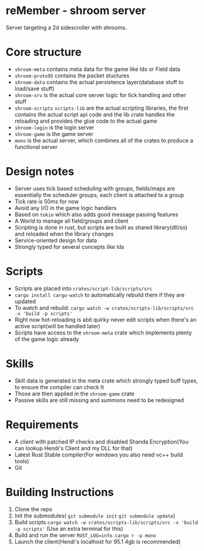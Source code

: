 # reMember - shroom server

Server targeting a 2d sidescroller with shrooms.


# Core structure

* `shroom-meta` contains meta data for the game like Ids or Field data
* `shroom-proto95` contains the packet stuctures 
* `shroom-data` contains the actual persistence layer(database stuff to load/save stuff)
* `shroom-srv` is the actual core server logic for tick handling and other stuff
* `shroom-scripts` `scripts-lib` are the actual scripting libraries, the first contains the actual script api code and the lib crate handles the reloading and provides the glue code to the actual game
*  `shroom-login` is the login server
* `shroom-game` is the game server
* `mono` is the actual server, which combines all of the crates to produce a functional server

# Design notes

* Server uses tick based scheduling with groups, fields/maps are essentially the scheduler groups, each client is attached to a group
* Tick rate is 50ms for now
* Avoid any I/O in the game logic handlers
* Based on `tokio` which also adds good message passing features
* A World to manage all field/groups and client
* Scripting is done in rust, but scripts are built as shared library(dll/so) and reloaded when the library changes
* Service-oriented design for data
* Strongly typed for several concepts like Ids

# Scripts

* Scripts are placed into `crates/script-lib/scripts/src`
* `cargo install cargo-watch` to automatically rebuild them if they are updated
* To watch and rebuild: ` cargo watch -w crates/scripts-lib/scripts/src -x 'build -p scripts' `
* Right now hot-reloading is abit quirky never edit scripts when there's an active script(will be handled later)
* Scripts have access to the `shroom-meta` crate which implements plenty of the game logic already

# Skills

* Skill data is generated in the meta crate which strongly typed buff types, to ensure the compiler can check It
* Those are then applied in the `shroom-game` crate
* Passive skills are still missing and summons need to be redesigned



# Requirements

* A client with patched IP checks and disabled Shanda Encryption(You can lookup Hendi's Client and my DLL for that)
* Latest Rust Stable compiler(For windows you also need vc++ build tools)
* Git

# Building Instructions

1. Clone the repo
2. Init the submodules( `git submodule init` `git submodule update`)
3. Build scripts `cargo watch -w crates/scripts-lib/scripts/src -x 'build -p scripts'` (Use an extra terminal for this)
3. Build and run the server `RUST_LOG=info cargo r -p mono`
4. Launch the client(Hendi's localhost for 95.1 4gb is recommended)